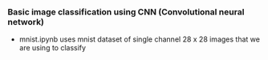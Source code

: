 ### Basic image classification using CNN (Convolutional neural network)

- mnist.ipynb uses mnist dataset of single channel 28 x 28 images that we are using to classify 
